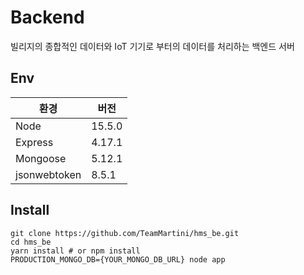 # Backend 

빌리지의 종합적인 데이터와 IoT 기기로 부터의 데이터를 처리하는 백엔드 서버



## Env

| 환경         | 버전   |
| ------------ | ------ |
| Node         | 15.5.0 |
| Express      | 4.17.1 |
| Mongoose     | 5.12.1 |
| jsonwebtoken | 8.5.1  |



## Install 

```shell
git clone https://github.com/TeamMartini/hms_be.git
cd hms_be
yarn install # or npm install
PRODUCTION_MONGO_DB={YOUR_MONGO_DB_URL} node app
```

